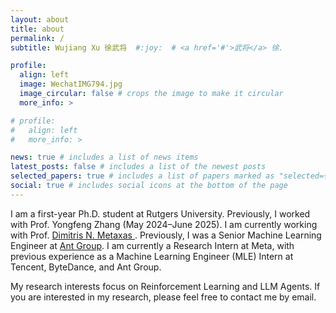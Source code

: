 ```yaml
---
layout: about
title: about
permalink: /
subtitle: Wujiang Xu 徐武将  #:joy:  # <a href='#'>武将</a> 徐.

profile:
  align: left
  image: WechatIMG794.jpg
  image_circular: false # crops the image to make it circular
  more_info: >

# profile:
#   align: left
#   more_info: >

news: true # includes a list of news items
latest_posts: false # includes a list of the newest posts
selected_papers: true # includes a list of papers marked as "selected={true}"
social: true # includes social icons at the bottom of the page
---
```

I am a first-year Ph.D. student at Rutgers University. Previously, I worked with Prof. Yongfeng Zhang (May 2024–June 2025). I am currently working with Prof. [Dimitris N. Metaxas
](https://scholar.google.com/citations?user=a7VNhCIAAAAJ). Previously, I was a Senior Machine Learning Engineer at [Ant Group](https://www.antgroup.com/en). I am currently a Research Intern at Meta, with previous experience as a Machine Learning Engineer (MLE) Intern at Tencent, ByteDance, and Ant Group.

My research interests focus on Reinforcement Learning and LLM Agents. If you are interested in my research, please feel free to contact me by email.

<!-- Write your biography here. Tell the world about yourself. Link to your favorite [subreddit](http://reddit.com). You can put a picture in, too. The code is already in, just name your picture `prof_pic.jpg` and put it in the `img/` folder.

Put your address / P.O. box / other info right below your picture. You can also disable any of these elements by editing `profile` property of the YAML header of your `_pages/about.md`. Edit `_bibliography/papers.bib` and Jekyll will render your [publications page](/al-folio/publications/) automatically.

Link to your social media connections, too. This theme is set up to use [Font Awesome icons](https://fontawesome.com/) and [Academicons](https://jpswalsh.github.io/academicons/), like the ones below. Add your Facebook, Twitter, LinkedIn, Google Scholar, or just disable all of them. -->
